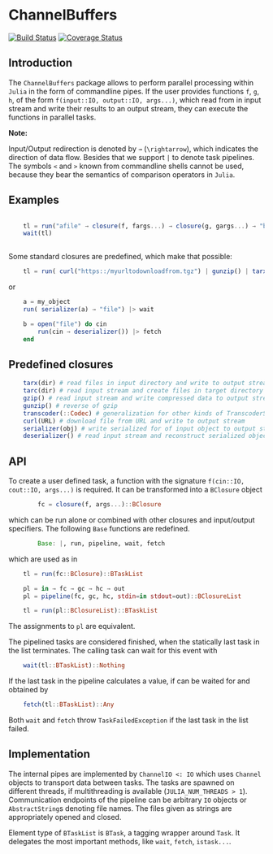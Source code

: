 # ChannelBuffers

[![Build Status][gha-img]][gha-url]     [![Coverage Status][codecov-img]][codecov-url]

## Introduction

The `ChannelBuffers` package allows to perform parallel processing within `Julia` in the form of commandline pipes.
If the user provides functions `f`, `g`, `h`, of the form
`f(input::IO, output::IO, args...)`, which read from in input stream and write their
results to an output stream, they can execute the functions in parallel tasks.

**Note:**

Input/Output redirection is denoted by `→` (`\rightarrow`), which indicates the direction of data flow.
Besides that we support `|` to denote task pipelines. The symbols `<` and `>` known from commandline shells cannot be used,
because they bear the semantics of comparison operators in `Julia`.

## Examples

``` julia

    tl = run("afile" → closure(f, fargs...) → closure(g, gargs...) → "bfile")
    wait(tl)
    
```

Some standard closures are predefined, which make that possible:

``` julia
    tl = run( curl("https::/myurltodownloadfrom.tgz") | gunzip() | tarx("targetdir") )
```

or

``` julia
    a = my_object
    run( serializer(a) → "file") |> wait

    b = open("file") do cin
        run(cin → deserializer()) |> fetch
    end
```

## Predefined closures

``` julia
    tarx(dir) # read files in input directory and write to output stream
    tarc(dir) # read input stream and create files in target directory
    gzip() # read input stream and write compressed data to output stream
    gunzip() # reverse of gzip
    transcoder(::Codec) # generalization for other kinds of TranscoderStreams
    curl(URL) # download file from URL and write to output stream
    serializer(obj) # write serialized for of input object to output stream
    deserializer() # read input stream and reconstruct serialized object
```

## API

To create a user defined task, a function with the signature `f(cin::IO, cout::IO, args...)` is required.
It can be transformed into a `BClosure` object

``` julia
        fc = closure(f, args...)::BClosure
```

which can be run alone or combined with other closures and input/output specifiers.
The following `Base` functions are redefined.

``` julia
        Base: |, run, pipeline, wait, fetch
```

which are used as in

``` julia
    tl = run(fc::BClosure)::BTaskList

    pl = in → fc → gc → hc → out
    pl = pipeline(fc, gc, hc, stdin=in stdout=out)::BClosureList

    tl = run(pl::BClosureList)::BTaskList
```

The assignments to `pl` are equivalent.

The pipelined tasks are considered finished, when the statically last task in the list terminates.
The calling task can wait for this event with

``` julia
    wait(tl::BTaskList)::Nothing
```

If the last task in the pipeline calculates a value, if can be waited for and obtained by

``` julia
    fetch(tl::BTaskList)::Any
```

Both `wait` and `fetch` throw `TaskFailedException` if the last task in the list failed.

## Implementation

The internal pipes are implemented by `ChannelIO <: IO` which uses `Channel` objects to transport data between tasks.
The tasks are spawned on different threads, if multithreading is available (`JULIA_NUM_THREADS > 1`).
Communication endpoints of the pipeline can be arbitrary `IO` objects or `AbstractString`s denoting file names.
The files given as strings are appropriately opened and closed.

Element type of `BTaskList` is `BTask`, a tagging wrapper around `Task`. It delegates the most important
methods, like `wait`, `fetch`, `istask...`.

[gha-img]: https://github.com/KlausC/ChannelBuffers.jl/workflows/CI/badge.svg
[gha-url]: https://github.com/KlausC/ChannelBuffers.jl/actions?query=workflow%3ACI

[coveral-img]: https://coveralls.io/repos/github/KlausC/ChannelBuffers.jl/badge.svg?branch=master
[coveral-url]: https://coveralls.io/github/KlausC/ChannelBuffers.jl?branch=master
[codecov-img]: https://codecov.io/gh/KlausC/ChannelBuffers.jl/branch/master/graph/badge.svg
[codecov-url]: https://codecov.io/gh/KlausC/ChannelBuffers.jl
